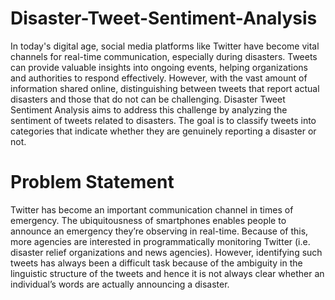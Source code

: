 

# Disaster-Tweet-Sentiment-Analysis
In today's digital age, social media platforms like Twitter have become vital channels for real-time communication, especially during disasters. Tweets can provide valuable insights into ongoing events, helping organizations and authorities to respond effectively. However, with the vast amount of information shared online, distinguishing between tweets that report actual disasters and those that do not can be challenging.
Disaster Tweet Sentiment Analysis aims to address this challenge by analyzing the sentiment of tweets related to disasters. The goal is to classify tweets into categories that indicate whether they are genuinely reporting a disaster or not.

# Problem Statement
Twitter has become an important communication channel in times of emergency. The ubiquitousness of smartphones enables people to announce an emergency they’re observing in real-time. Because of this, more agencies are interested in programmatically monitoring Twitter (i.e. disaster relief organizations and news agencies). However, identifying such tweets has always been a difficult task because of the ambiguity in the linguistic structure of the tweets and hence it is not always clear whether an individual’s words are actually announcing a disaster.
